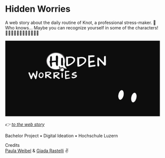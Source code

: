 # Hidden Worries 
A web story about the daily routine of Knot, a professional stress-maker. 👀
 <br />
Who knows... Maybe you can recognize yourself in some of the characters! 👨🏾‍⚕️🧑🏻‍💻👩🏼‍💼🙆🏽‍♀️
 <br />
 <br />
![shot](cover-image/cover-title.png)

*👉 [to the web story](https://hiddenworries.ch)*

Bachelor Project • Digital Ideation • Hochschule Luzern <br />

Credits
<br />
[Paula Weibel](https://github.com/paulaweibel) & [Giada Rastelli](https://github.com/giadarastelli) ✌️


